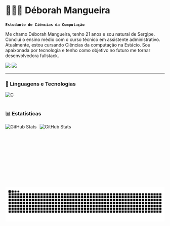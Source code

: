 # 👩🏻‍💻 Déborah Mangueira

**`Estudante de Ciências da Computação`**

Me chamo Déborah Mangueira, tenho 21 anos e sou natural de Sergipe. Concluí o ensino médio com o curso técnico em assistente administrativo. Atualmente, estou cursando Ciências da computação na Estácio. Sou apaixonada por tecnologia e tenho como objetivo no futuro me tornar desenvolvedora fullstack.
<p align="left">
    <a href = "mailto:deboramangueira012@gmail.com"><img src="https://img.shields.io/badge/-Gmail-%23333?style=for-the-badge&logo=gmail&logoColor=red" target="_blank"></a>
    <a href="https://github.com/Deborah-Mangueira?tab=repositories&sort=stargazers">
    <a href="https://www.linkedin.com/in/déborah-mangueira-24689b27a" target="_blank"><img src="https://img.shields.io/badge/-LinkedIn-%230077B5?style=for-the-badge&logo=linkedin&logoColor=white" target="_blank"></a>
</p>

---

### 🤖 Linguagens e Tecnologias

<img 
    align="left" 
    alt="C"
    title="C" 
    width="30px" 
    style="padding-right: 10px;" 
    src="https://cdn.jsdelivr.net/gh/devicons/devicon@latest/icons/c/c-original.svg" 
/>


<br/>
<br/>

### 📊 Estatísticas

<p>
  <img 
    align="left" 
    alt="GitHub Stats" 
    height="200" 
    style="padding-right: 10px;" 
    src="https://github-readme-stats.vercel.app/api?username=Deborah-Mangueira&show_icons=true&theme=radical&include_all_commits=true&locale=pt-br" 
  />

<img 
      align="left" 
      alt="GitHub Stats" 
      height="200" 
      src="https://github-readme-stats.vercel.app/api/top-langs/?username=Deborah-Mangueira&theme=radical&layout=compact&custom_title=Tecnologias&langs_count=9" 
  />

</p>

<picture align="center">
  <source media="(prefers-color-scheme: dark)" srcset="https://raw.githubusercontent.com/Deborah-Mangueira/Deborah-Mangueira/output/github-contribution-grid-snake-dark.svg">
  <source media="(prefers-color-scheme: light)" srcset="https://raw.githubusercontent.com/Deborah-Mangueira/Deborah-Mangueira/output/github-contribution-grid-snake-dark.svg">
  <img align="center" alt="github contribution grid snake animation" src="https://raw.githubusercontent.com/Deborah-Mangueira/Deborah-Mangueira/output/github-contribution-grid-snake.svg">
</picture>

